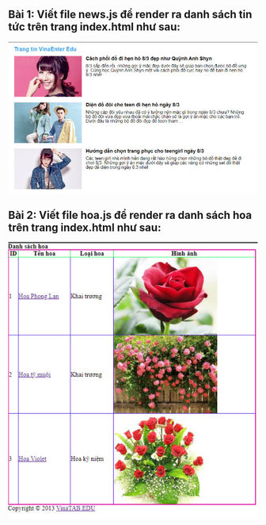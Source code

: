 ## Bài 1: Viết file news.js để render ra danh sách tin tức trên trang index.html như sau:

![](news.jpg)

## Bài 2: Viết file hoa.js để render ra danh sách hoa trên trang index.html như sau:

![](hoa.jpg)